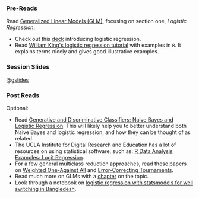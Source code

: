 ### Pre-Reads

Read [Generalized Linear Models (GLM)](http://www.wright.edu/~thaddeus.tarpey/ES714glm.pdf), focusing on section one, _Logistic Regression_.
 * Check out this [deck](http://www.mc.vanderbilt.edu/gcrc/workshop_files/2004-11-12.pdf) introducing logistic regression.
 * Read [William King's logistic regression tutorial](http://ww2.coastal.edu/kingw/statistics/R-tutorials/logistic.html) with examples in `R`. It explains terms nicely and gives good illustrative examples.

### Session Slides

@[gslides](1VYmw480CTnVDPPG6E9rAFc9P1ukuMlg2ATCjEnO_BLY)

### Post Reads

Optional:

 * Read [Generative and Discriminative Classifiers: Naive Bayes and Logistic Regression](http://www.cs.cmu.edu/~tom/mlbook/NBayesLogReg.pdf). This will likely help you to better understand both Naive Bayes and logistic regression, and how they can be thought of as related.
 * The UCLA Institute for Digital Research and Education has a lot of resources on using statistical software, such as: [R Data Analysis Examples: Logit Regression](http://www.ats.ucla.edu/stat/r/dae/logit.htm).
 * For a few general multiclass reduction approaches, read these papers on [Weighted One-Against All](http://hunch.net/~jl/projects/reductions/woa/woa.pdf) and [Error-Correcting Tournaments](http://hunch.net/~beygel/tournament.pdf).
 * Read much more on GLMs with a [chapter](http://www.sagepub.com/upm-data/21121_Chapter_15.pdf) on the topic.
 * Look through a notebook on [logistic regression with statsmodels for well switching in Bangledesh](http://nbviewer.ipython.org/github/carljv/Will_it_Python/blob/master/ARM/ch5/arsenic_wells_switching.ipynb).
